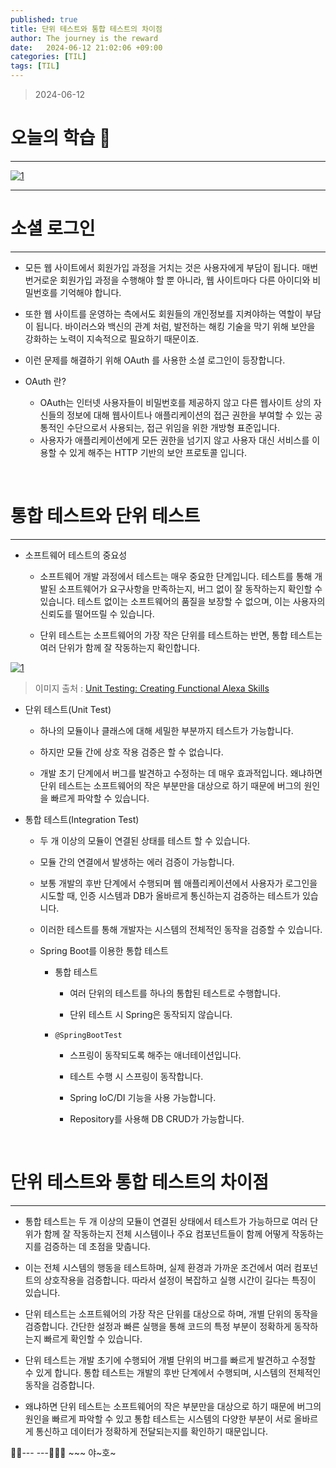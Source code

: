 ```yaml
---
published: true
title: 단위 테스트와 통합 테스트의 차이점
author: The journey is the reward
date:   2024-06-12 21:02:06 +09:00
categories: [TIL]
tags: [TIL]
---
```




> 2024-06-12


# 오늘의 학습 🌠

---

<a  href="https://github.com/LeeNaYoung240/LeeNaYoung240.github.io/assets/107848521/508c1ca6-10b6-4663-b1f9-7abf88bdeb51"  class="popup img-link"><img  src="https://github.com/LeeNaYoung240/LeeNaYoung240.github.io/assets/107848521/508c1ca6-10b6-4663-b1f9-7abf88bdeb51"  alt="1"  loading="lazy"></a>

---

# 소셜 로그인
---
- 모든 웹 사이트에서 회원가입 과정을 거치는 것은 사용자에게 부담이 됩니다. 매번 번거로운 회원가입 과정을 수행해야 할 뿐 아니라, 웹 사이트마다 다른 아이디와 비밀번호를 기억해야 합니다. 

- 또한 웹 사이트를 운영하는 측에서도 회원들의 개인정보를 지켜야하는 역할이 부담이 됩니다. 바이러스와 백신의 관계 처럼, 발전하는 해킹 기술을 막기 위해 보안을 강화하는 노력이 지속적으로 필요하기 때문이죠. 
- 이런 문제를 해결하기 위해 OAuth 를 사용한 소셜 로그인이 등장합니다.

- OAuth 란?
	- OAuth는 인터넷 사용자들이 비밀번호를 제공하지 않고 다른 웹사이트 상의 자신들의 정보에 대해 웹사이트나 애플리케이션의 접근 권한을 부여할 수 있는 공통적인 수단으로서 사용되는, 접근 위임을 위한 개방형 표준입니다.
	-  사용자가 애플리케이션에게 모든 권한을 넘기지 않고 사용자 대신 서비스를 이용할 수 있게 해주는 HTTP 기반의 보안 프로토콜 입니다.

<br>

# 통합 테스트와 단위 테스트
---

- 소프트웨어 테스트의 중요성
	
	- 소프트웨어 개발 과정에서 테스트는 매우 중요한 단계입니다. 테스트를 통해 개발된 소프트웨어가 요구사항을 만족하는지, 버그 없이 잘 동작하는지 확인할 수 있습니다. 테스트 없이는 소프트웨어의 품질을 보장할 수 없으며, 이는 사용자의 신뢰도를 떨어뜨릴 수 있습니다.

   - 단위 테스트는 소프트웨어의 가장 작은 단위를 테스트하는 반면, 통합 테스트는 여러 단위가 함께 잘 작동하는지 확인합니다.

<a  href="https://github.com/LeeNaYoung240/LeeNaYoung240.github.io/assets/107848521/0f0a482e-add2-452b-b821-6a155828c831"  class="popup img-link"><img  src="https://github.com/LeeNaYoung240/LeeNaYoung240.github.io/assets/107848521/0f0a482e-add2-452b-b821-6a155828c831"  alt="1"  loading="lazy"></a>
> 이미지 출처 : [Unit Testing: Creating Functional Alexa Skills](https://developer.amazon.com/it/blogs/alexa/post/35bdad3d-57c8-4623-88c6-815540697af5/unit-testing-create-functional-alexa-skills)

- 단위 테스트(Unit Test)
	- 하나의 모듈이나 클래스에 대해 세밀한 부분까지 테스트가 가능합니다.

	- 하지만 모듈 간에 상호 작용 검증은 할 수 없습니다.

	- 개발 초기 단계에서 버그를 발견하고 수정하는 데 매우 효과적입니다.  왜냐하면 단위 테스트는 소프트웨어의 작은 부분만을 대상으로 하기 때문에 버그의 원인을 빠르게 파악할 수 있습니다.

- 통합 테스트(Integration Test)

	- 두 개 이상의 모듈이 연결된 상태를 테스트 할 수 있습니다.

	- 모듈 간의 연결에서 발생하는 에러 검증이 가능합니다.
    
    - 보통 개발의 후반 단계에서 수행되며 웹 애플리케이션에서 사용자가 로그인을 시도할 때, 인증 시스템과 DB가 올바르게 통신하는지 검증하는 테스트가 있습니다.

   - 이러한 테스트를 통해 개발자는 시스템의 전체적인 동작을 검증할 수 있습니다.

   - Spring Boot를 이용한 통합 테스트

	   - 통합 테스트

		   - 여러 단위의 테스트를 하나의 통합된 테스트로 수행합니다.

		   - 단위 테스트 시 Spring은 동작되지 않습니다.

	   - `@SpringBootTest`
		   
		   - 스프링이 동작되도록 해주는 애너테이션입니다.

		   - 테스트 수행 시 스프링이 동작합니다.
		   - Spring IoC/DI 기능을 사용 가능합니다.
		   - Repository를 사용해 DB CRUD가 가능합니다.

<br>

# 단위 테스트와 통합 테스트의 차이점
---

-  통합 테스트는 두 개 이상의 모듈이 연결된 상태에서 테스트가 가능하므로 여러 단위가 함께 잘 작동하는지 전체 시스템이나 주요 컴포넌트들이 함께 어떻게 작동하는지를 검증하는 데 초점을 맞춥니다. 

- 이는 전체 시스템의 행동을 테스트하며, 실제 환경과 가까운 조건에서 여러 컴포넌트의 상호작용을 검증합니다. 따라서 설정이 복잡하고 실행 시간이 길다는 특징이 있습니다.

- 단위 테스트는 소프트웨어의 가장 작은 단위를 대상으로 하며, 개별 단위의 동작을 검증합니다.  간단한 설정과 빠른 실행을 통해 코드의 특정 부분이 정확하게 동작하는지 빠르게 확인할 수 있습니다.

- 단위 테스트는 개발 초기에 수행되어 개별 단위의 버그를 빠르게 발견하고 수정할 수 있게 합니다. 통합 테스트는 개발의 후반 단계에서 수행되며, 시스템의 전체적인 동작을 검증합니다.

- 왜냐하면 단위 테스트는 소프트웨어의 작은 부분만을 대상으로 하기 때문에 버그의 원인을 빠르게 파악할 수 있고 통합 테스트는 시스템의 다양한 부분이 서로 올바르게 통신하고 데이터가 정확하게 전달되는지를 확인하기 때문입니다.

🐱‍🏍--- ---🤸🏻‍♀️ ~~~ 야~호~
